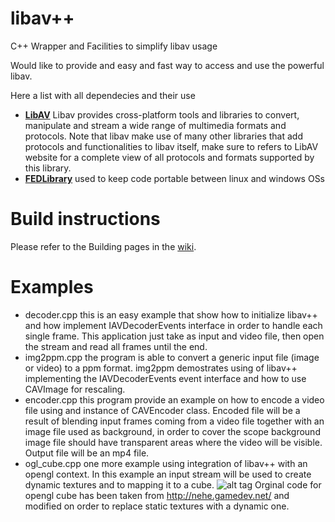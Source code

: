 # libav++
C++ Wrapper and Facilities to simplify libav usage

Would like to provide and easy and fast way to access and use the powerful libav. 

Here a list with all dependecies and their use

 - [**LibAV**](https://www.libav.org/) Libav provides cross-platform tools and libraries to convert, manipulate and stream a wide range of multimedia formats and protocols. Note that libav make use of many other libraries that add protocols and functionalities to libav itself, make sure to refers to LibAV website for a complete view of all protocols and formats supported by this library.
 - [**FEDLibrary**](http://fedlibrary.sourceforge.net/) used to keep code portable between linux and windows OSs
 
# Build instructions

Please refer to the Building pages in the [wiki](https://github.com/fe-dagostino/libavcpp/wiki).

# Examples

 - decoder.cpp     this is an easy example that show how to initialize libav++ and how implement IAVDecoderEvents
                   interface in order to handle each single frame. This application just take as input and video file,
                   then open the stream and read all frames until the end.
 - img2ppm.cpp     the program is able to convert a generic input file (image or video) to a ppm format.
                   img2ppm demostrates using of libav++ implementing the IAVDecoderEvents event interface and how to
                   use CAVImage for rescaling.
 - encoder.cpp     this program provide an example on how to encode a video file using and instance of CAVEncoder class. 
                   Encoded file will be a result of blending input frames coming from a video file together with an image
                   file used as background, in order to cover the scope background image file should have transparent areas
                   where the video will be visible. Output file will be an mp4 file.
 - ogl_cube.cpp    one more example using integration of libav++ with an opengl context. In this example an input stream
                   will be used to create dynamic textures and to mapping it to a cube. 
                   ![alt tag](https://raw.github.com/fe-dagostino/libavcpp/master/examples/res/ogl_cube.png)
                   Orginal code for opengl cube has
                   been taken from http://nehe.gamedev.net/ and modified on order to replace static textures with a dynamic one.
 
